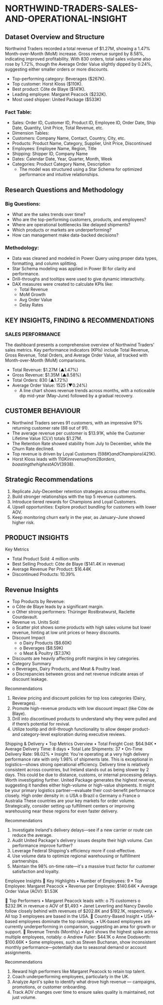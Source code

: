 # NORTHWIND-TRADERS-SALES-AND-OPERATIONAL-INSIGHT

##  Dataset Overview and Structure
Northwind Traders recorded a total revenue of $1.27M, showing a 1.47% Month-over-Month (MoM) increase. Gross revenue surged by 8.58%, indicating improved profitability. With 830 orders, total sales volume also rose by 1.72%, though the Average Order Value slightly dipped by 0.24%, suggesting either smaller orders or more discounts.
* Top-performing category: Beverages ($267K).
* Top customer: Horst Kloss ($110K).
* Best product: Côte de Blaye ($141K).
* Leading employee: Margaret Peacock ($232K).
* Most used shipper: United Package ($533K)
### Fact Table:
*	Sales: Order ID, Customer ID, Product ID, Employee ID, Order Date, Ship Date, Quantity, Unit Price, Total Revenue, etc.
*	Dimension Tables:
*	Customers: Company Name, Contact, Country, City, etc.
*	Products: Product Name, Category, Supplier, Unit Price, Discontinued
*	Employees: Employee Name, Region, Title
*	Shipping: Shipper ID, Company Name
*	Dates: Calendar Date, Year, Quarter, Month, Week
*	Categories: Product Category Name, Description
    * The model was structured using a Star Schema for optimized performance and intuitive relationships.
## Research Questions and Methodology
### Big Questions:
*	What are the sales trends over time?
*	Who are the top-performing customers, products, and employees?
*	Where are operational bottlenecks like delayed shipments?
*	Which products or markets are underperforming?
* How can management make data-backed decisions?
 ### Methodology:
*	Data was cleaned and modeled in Power Query using proper data types, formatting, and column splitting.
*	Star Schema modeling was applied in Power BI for clarity and performance.
*	Drill-throughs and tooltips were used to give dynamic interactivity.
*	DAX measures were created to calculate KPIs like:
       *	Total Revenue
       *	MoM Growth
       *	Avg Order Value
       *	Delay Rates

## KEY INSIGHTS, FINDING & RECOMMENDATIONS
 ### SALES PERFORMANCE
The dashboard presents a comprehensive overview of Northwind Traders' sales metrics. Key performance indicators (KPIs) include Total Revenue, Gross Revenue, Total Orders, and Average Order Value, all tracked with Month-over-Month (MoM) comparisons.
*	Total Revenue: $1.27M (▲1.47%)
*	Gross Revenue: $1.35M (▲8.58%)
*	Total Orders: 830 (▲1.72%)
*	Average Order Value: 1525 (▼0.24%)
    * A line chart shows revenue trends across months, with a noticeable dip mid-year (May-June) followed by a gradual recovery.

## CUSTOMER BEHAVIOUR
* Northwind Traders serves 91 customers, with an impressive 97% returning customer rate (88 out of 91).
* The average revenue per customer is $13.91K, while the Customer Lifetime Value (CLV) totals $1.27M.
* The Retention Rate showed stability from July to December, while the Churn Rate declined.
* Top revenue is driven by Loyal Customers ($598K) and Champions ($421K).
* Horst Kloss leads with $110K in revenue from 28 orders, boasting the highest AOV ($3938).

## Strategic Recommendations
1.	Replicate July-December retention strategies across other months.
2.	Build stronger relationships with the top 5 revenue customers.
3.	Introduce tiered rewards for Champions and Loyal Customers.
4.	Upsell opportunities: Explore product bundling for customers with lower AOV.
5.	Keep monitoring churn early in the year, as January–June showed higher risk.

## PRODUCT INSIGHTS
Key Metrics
*	Total Product Sold: 4 million units
*	Best Selling Product: Côte de Blaye ($141.4K in revenue)
*	Average Revenue Per Product: $16.44K
*	Discontinued Products: 10.39%
  
 ## Revenue Insights
*	Top Products by Revenue:
   * o	Côte de Blaye leads by a significant margin.
   * o	Other strong performers: Thüringer Rostbratwurst, Raclette Courdavault.
*	Revenue vs. Units Sold:
   * o	Scatter plot shows some products with high sales volume but lower revenue, hinting at low unit prices or heavy discounts.
* Discount Impact
   * o	Dairy Products ($8.60K)
   * o	Beverages ($8.59K)
   * o	Meat & Poultry ($7.37K)
*	Discounts are heavily affecting profit margins in key categories.
   * Category Summary
   * o	Beverages, Dairy Products, and Meat & Poultry lead.
   * o	Discrepancies between gross and net revenue indicate areas of discount leakage.

 Recommendations
1.	Review pricing and discount policies for top loss categories (Dairy, Beverages).
2.	Promote high-revenue products with low discount impact (like Côte de Blaye).
3.	Drill into discontinued products to understand why they were pulled and if there’s potential for revival.
4.	Utilize tooltip and drill-through functionality to allow deeper product- and category-level exploration during executive reviews.

 Shipping & Delivery
•	Top Metrics Overview
•	Total Freight Cost: $64.94K
•	Average Delivery Time: 8 days
•	Total Late Shipments: 37
•	On-Time Delivery Rate: 98.02%
•	 Insight:
You're operating at a very high delivery performance rate with only 1.98% of shipments late. This is exceptional in logistics—shows strong operational efficiency.
Delivery time is relatively consistent across countries, but Ireland stands out as being slower by 2 days. This could be due to distance, customs, or internal processing delays. Worth investigating further.
United Package generates the highest revenue, suggesting it handles either high-volume or high-value shipments. It might be your primary logistics partner—evaluate their cost-benefit performance closely.
High order density in:
o	USA
o	Brazil
o	Germany
o	France
o	Australia
These countries are your key markets for order volume. Strategically, consider setting up fulfillment centers or improving warehousing near these regions for even faster delivery.

 Recommendations
1.	Investigate Ireland's delivery delays—see if a new carrier or route can reduce the average.
2.	Audit United Package's delivery issues despite their high volume. Can performance improve further?
3.	Leverage Federal Shipping's efficiency more if cost-effective.
4.	Use volume data to optimize regional warehousing or fulfillment partnerships.
5.	Maintain the 98% on-time rate—it's a massive trust factor for customer satisfaction and loyalty.

Employee Insights
🔹 Key Highlights
•	Number of Employees: 9
•	Top Employee: Margaret Peacock
•	Revenue per Employee: $140.64K
•	Average Order Value (AOV): $1.53K

🔹 Top Performers
•	Margaret Peacock leads with:
o	75 customers
o	$232.9K in revenue
o	AOV of $1,493
•	Janet Leverling and Nancy Davolio follow closely behind with revenues of $202.8K and $192.1K, respectively.
•	All top 3 employees are based in the USA.
🔹 Country-Based Insight
•	USA-based employees dominate the top rankings.
•	UK-based employees are currently underperforming in comparison, suggesting an area for growth or support.
🔹 Revenue Trends (Monthly)
•	April shows the highest spike across multiple employees, notably:
o	Andrew Fuller: $44.1K
o	Anne Dodsworth: $100.66K
•	Some employees, such as Steven Buchanan, show inconsistent monthly performance—potentially due to seasonal demand or account assignments.

 Recommendations
1.	Reward high performers like Margaret Peacock to retain top talent.
2.	Coach underperforming employees, particularly in the UK.
3.	Analyze April's spike to identify what drove high revenue — campaigns, promotions, or customer onboarding.
4.	Track AOV changes over time to ensure sales quality is maintained, not just volume.



